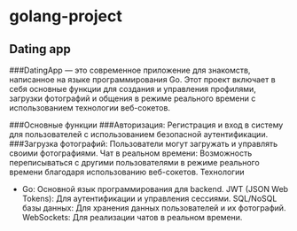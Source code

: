 # golang-project
## Dating app
###DatingApp — это современное приложение для знакомств, написанное на языке программирования Go. Этот проект включает в себя основные функции для создания и управления профилями, загрузки фотографий и общения в режиме реального времени с использованием технологии веб-сокетов.

###Основные функции
###Авторизация: Регистрация и вход в систему для пользователей с использованием безопасной аутентификации.
###Загрузка фотографий: Пользователи могут загружать и управлять своими фотографиями.
Чат в реальном времени: Возможность переписываться с другими пользователями в режиме реального времени благодаря использованию веб-сокетов.
Технологии
- Go: Основной язык программирования для backend.
JWT (JSON Web Tokens): Для аутентификации и управления сессиями.
SQL/NoSQL базы данных: Для хранения данных пользователей и их фотографий.
WebSockets: Для реализации чатов в реальном времени.
